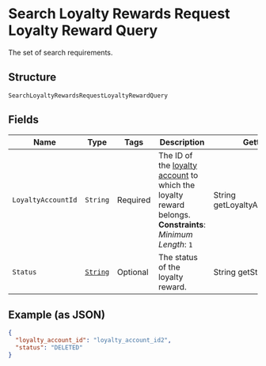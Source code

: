 
# Search Loyalty Rewards Request Loyalty Reward Query

The set of search requirements.

## Structure

`SearchLoyaltyRewardsRequestLoyaltyRewardQuery`

## Fields

| Name | Type | Tags | Description | Getter |
|  --- | --- | --- | --- | --- |
| `LoyaltyAccountId` | `String` | Required | The ID of the [loyalty account](entity:LoyaltyAccount) to which the loyalty reward belongs.<br>**Constraints**: *Minimum Length*: `1` | String getLoyaltyAccountId() |
| `Status` | [`String`](../../doc/models/loyalty-reward-status.md) | Optional | The status of the loyalty reward. | String getStatus() |

## Example (as JSON)

```json
{
  "loyalty_account_id": "loyalty_account_id2",
  "status": "DELETED"
}
```

